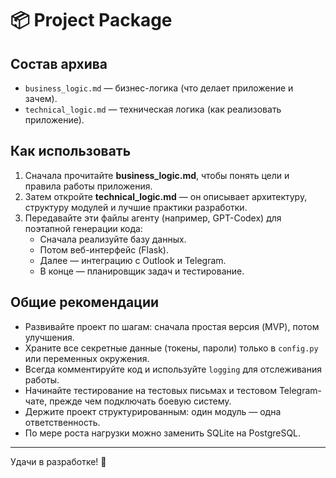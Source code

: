 # 📦 Project Package

## Состав архива
- `business_logic.md` — бизнес-логика (что делает приложение и зачем).  
- `technical_logic.md` — техническая логика (как реализовать приложение).  

## Как использовать
1. Сначала прочитайте **business_logic.md**, чтобы понять цели и правила работы приложения.  
2. Затем откройте **technical_logic.md** — он описывает архитектуру, структуру модулей и лучшие практики разработки.  
3. Передавайте эти файлы агенту (например, GPT-Codex) для поэтапной генерации кода:  
   - Сначала реализуйте базу данных.  
   - Потом веб-интерфейс (Flask).  
   - Далее — интеграцию с Outlook и Telegram.  
   - В конце — планировщик задач и тестирование.  

## Общие рекомендации
- Развивайте проект по шагам: сначала простая версия (MVP), потом улучшения.  
- Храните все секретные данные (токены, пароли) только в `config.py` или переменных окружения.  
- Всегда комментируйте код и используйте `logging` для отслеживания работы.  
- Начинайте тестирование на тестовых письмах и тестовом Telegram-чате, прежде чем подключать боевую систему.  
- Держите проект структурированным: один модуль — одна ответственность.  
- По мере роста нагрузки можно заменить SQLite на PostgreSQL.  

---
Удачи в разработке! 🚀  
